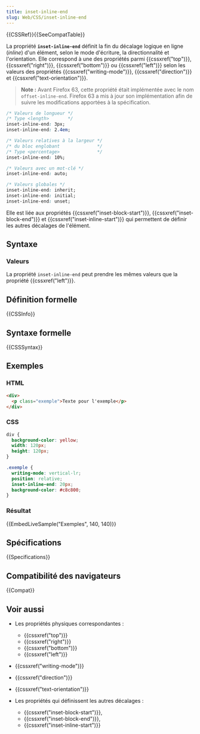 ```yaml
---
title: inset-inline-end
slug: Web/CSS/inset-inline-end
---
```


{{CSSRef}}{{SeeCompatTable}}

La propriété **`inset-inline-end`** définit la fin du décalage logique en ligne (_inline_) d'un élément, selon le mode d'écriture, la directionnalité et l'orientation. Elle correspond à une des propriétés parmi {{cssxref("top")}}, {{cssxref("right")}}, {{cssxref("bottom")}} ou {{cssxref("left")}} selon les valeurs des propriétés {{cssxref("writing-mode")}}, {{cssxref("direction")}} et {{cssxref("text-orientation")}}.

> **Note :** Avant Firefox 63, cette propriété était implémentée avec le nom `offset-inline-end`. Firefox 63 a mis à jour son implémentation afin de suivre les modifications apportées à la spécification.

```css
/* Valeurs de longueur */
/* Type <length>       */
inset-inline-end: 3px;
inset-inline-end: 2.4em;

/* Valeurs relatives à la largeur */
/* du bloc englobant              */
/* Type <percentage>              */
inset-inline-end: 10%;

/* Valeurs avec un mot-clé */
inset-inline-end: auto;

/* Valeurs globales */
inset-inline-end: inherit;
inset-inline-end: initial;
inset-inline-end: unset;
```

Elle est liée aux propriétés {{cssxref("inset-block-start")}}, {{cssxref("inset-block-end")}} et {{cssxref("inset-inline-start")}} qui permettent de définir les autres décalages de l'élément.

## Syntaxe

### Valeurs

La propriété `inset-inline-end` peut prendre les mêmes valeurs que la propriété {{cssxref("left")}}.

## Définition formelle

{{CSSInfo}}

## Syntaxe formelle

{{CSSSyntax}}

## Exemples

### HTML

```html
<div>
  <p class="exemple">Texte pour l'exemple</p>
</div>
```

### CSS

```css
div {
  background-color: yellow;
  width: 120px;
  height: 120px;
}

.exemple {
  writing-mode: vertical-lr;
  position: relative;
  inset-inline-end: 20px;
  background-color: #c8c800;
}
```

### Résultat

{{EmbedLiveSample("Exemples", 140, 140)}}

## Spécifications

{{Specifications}}

## Compatibilité des navigateurs

{{Compat}}

## Voir aussi

- Les propriétés physiques correspondantes :

  - {{cssxref("top")}}
  - {{cssxref("right")}}
  - {{cssxref("bottom")}}
  - {{cssxref("left")}}

- {{cssxref("writing-mode")}}
- {{cssxref("direction")}}
- {{cssxref("text-orientation")}}
- Les propriétés qui définissent les autres décalages :

  - {{cssxref("inset-block-start")}},
  - {{cssxref("inset-block-end")}},
  - {{cssxref("inset-inline-start")}}
